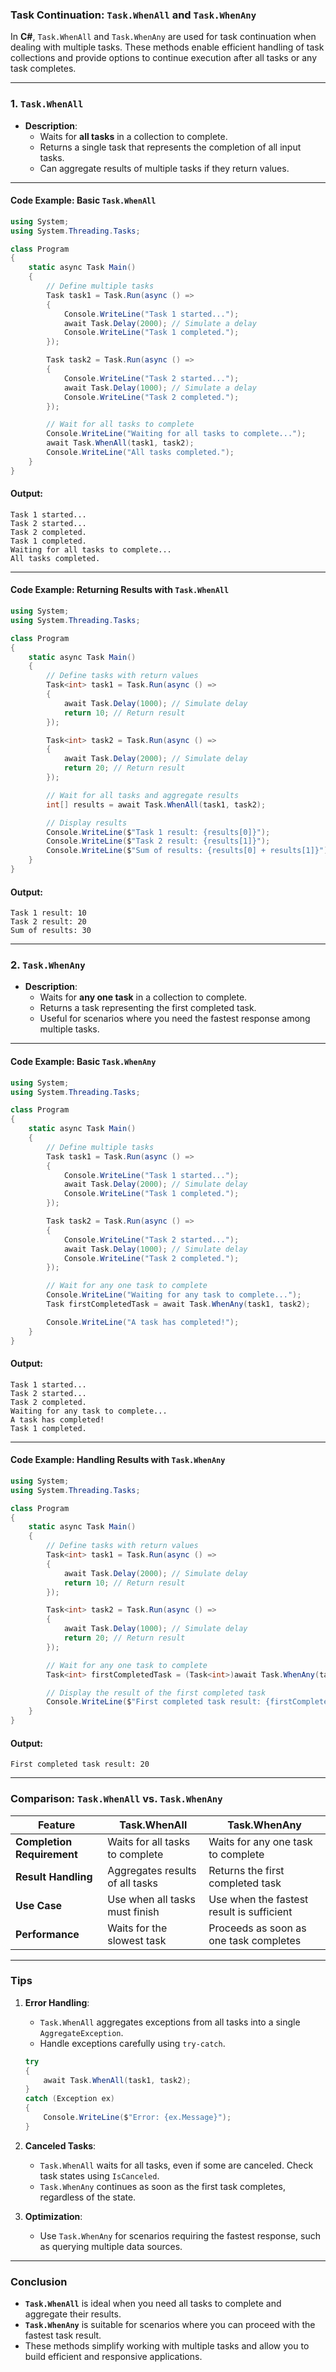 ### **Task Continuation: `Task.WhenAll` and `Task.WhenAny`**

In **C#**, `Task.WhenAll` and `Task.WhenAny` are used for task continuation when dealing with multiple tasks. These methods enable efficient handling of task collections and provide options to continue execution after all tasks or any task completes.

---

### **1. `Task.WhenAll`**

- **Description**:
  - Waits for **all tasks** in a collection to complete.
  - Returns a single task that represents the completion of all input tasks.
  - Can aggregate results of multiple tasks if they return values.

---

#### **Code Example: Basic `Task.WhenAll`**

```csharp
using System;
using System.Threading.Tasks;

class Program
{
    static async Task Main()
    {
        // Define multiple tasks
        Task task1 = Task.Run(async () =>
        {
            Console.WriteLine("Task 1 started...");
            await Task.Delay(2000); // Simulate a delay
            Console.WriteLine("Task 1 completed.");
        });

        Task task2 = Task.Run(async () =>
        {
            Console.WriteLine("Task 2 started...");
            await Task.Delay(1000); // Simulate a delay
            Console.WriteLine("Task 2 completed.");
        });

        // Wait for all tasks to complete
        Console.WriteLine("Waiting for all tasks to complete...");
        await Task.WhenAll(task1, task2);
        Console.WriteLine("All tasks completed.");
    }
}
```

#### **Output**:
```
Task 1 started...
Task 2 started...
Task 2 completed.
Task 1 completed.
Waiting for all tasks to complete...
All tasks completed.
```

---

#### **Code Example: Returning Results with `Task.WhenAll`**

```csharp
using System;
using System.Threading.Tasks;

class Program
{
    static async Task Main()
    {
        // Define tasks with return values
        Task<int> task1 = Task.Run(async () =>
        {
            await Task.Delay(1000); // Simulate delay
            return 10; // Return result
        });

        Task<int> task2 = Task.Run(async () =>
        {
            await Task.Delay(2000); // Simulate delay
            return 20; // Return result
        });

        // Wait for all tasks and aggregate results
        int[] results = await Task.WhenAll(task1, task2);

        // Display results
        Console.WriteLine($"Task 1 result: {results[0]}");
        Console.WriteLine($"Task 2 result: {results[1]}");
        Console.WriteLine($"Sum of results: {results[0] + results[1]}");
    }
}
```

#### **Output**:
```
Task 1 result: 10
Task 2 result: 20
Sum of results: 30
```

---

### **2. `Task.WhenAny`**

- **Description**:
  - Waits for **any one task** in a collection to complete.
  - Returns a task representing the first completed task.
  - Useful for scenarios where you need the fastest response among multiple tasks.

---

#### **Code Example: Basic `Task.WhenAny`**

```csharp
using System;
using System.Threading.Tasks;

class Program
{
    static async Task Main()
    {
        // Define multiple tasks
        Task task1 = Task.Run(async () =>
        {
            Console.WriteLine("Task 1 started...");
            await Task.Delay(2000); // Simulate delay
            Console.WriteLine("Task 1 completed.");
        });

        Task task2 = Task.Run(async () =>
        {
            Console.WriteLine("Task 2 started...");
            await Task.Delay(1000); // Simulate delay
            Console.WriteLine("Task 2 completed.");
        });

        // Wait for any one task to complete
        Console.WriteLine("Waiting for any task to complete...");
        Task firstCompletedTask = await Task.WhenAny(task1, task2);

        Console.WriteLine("A task has completed!");
    }
}
```

#### **Output**:
```
Task 1 started...
Task 2 started...
Task 2 completed.
Waiting for any task to complete...
A task has completed!
Task 1 completed.
```

---

#### **Code Example: Handling Results with `Task.WhenAny`**

```csharp
using System;
using System.Threading.Tasks;

class Program
{
    static async Task Main()
    {
        // Define tasks with return values
        Task<int> task1 = Task.Run(async () =>
        {
            await Task.Delay(2000); // Simulate delay
            return 10; // Return result
        });

        Task<int> task2 = Task.Run(async () =>
        {
            await Task.Delay(1000); // Simulate delay
            return 20; // Return result
        });

        // Wait for any one task to complete
        Task<int> firstCompletedTask = (Task<int>)await Task.WhenAny(task1, task2);

        // Display the result of the first completed task
        Console.WriteLine($"First completed task result: {firstCompletedTask.Result}");
    }
}
```

#### **Output**:
```
First completed task result: 20
```

---

### **Comparison: `Task.WhenAll` vs. `Task.WhenAny`**

| **Feature**              | **Task.WhenAll**                          | **Task.WhenAny**                          |
|--------------------------|-------------------------------------------|-------------------------------------------|
| **Completion Requirement** | Waits for all tasks to complete           | Waits for any one task to complete         |
| **Result Handling**       | Aggregates results of all tasks           | Returns the first completed task           |
| **Use Case**              | Use when all tasks must finish            | Use when the fastest result is sufficient  |
| **Performance**           | Waits for the slowest task                | Proceeds as soon as one task completes     |

---

### **Tips**

1. **Error Handling**:
   - `Task.WhenAll` aggregates exceptions from all tasks into a single `AggregateException`.
   - Handle exceptions carefully using `try-catch`.

   ```csharp
   try
   {
       await Task.WhenAll(task1, task2);
   }
   catch (Exception ex)
   {
       Console.WriteLine($"Error: {ex.Message}");
   }
   ```

2. **Canceled Tasks**:
   - `Task.WhenAll` waits for all tasks, even if some are canceled. Check task states using `IsCanceled`.
   - `Task.WhenAny` continues as soon as the first task completes, regardless of the state.

3. **Optimization**:
   - Use `Task.WhenAny` for scenarios requiring the fastest response, such as querying multiple data sources.

---

### **Conclusion**

- **`Task.WhenAll`** is ideal when you need all tasks to complete and aggregate their results.
- **`Task.WhenAny`** is suitable for scenarios where you can proceed with the fastest task result.
- These methods simplify working with multiple tasks and allow you to build efficient and responsive applications.
